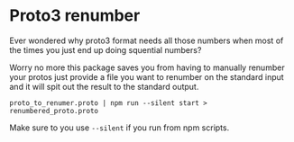 # Proto3 renumber

Ever wondered why proto3 format needs all those numbers when most of the times you just end up doing squential numbers?

Worry no more this package saves you from having to manually renumber your protos just provide a file you want to renumber on the standard input and it will spit out the result to the standard output.

```
proto_to_renumer.proto | npm run --silent start > renumbered_proto.proto
```

Make sure to you use `--silent` if you run from npm scripts.